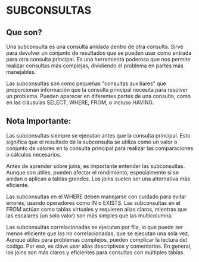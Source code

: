 # SUBCONSULTAS

## Que son?
Una subconsulta es una consulta anidada dentro de otra consulta. Sirve para devolver un conjunto de resultados que se pueden usar como entrada para otra consulta principal. Es una herramienta poderosa que nos permite realizar consultas más complejas, dividiendo el problema en partes más manejables.


Las subconsultas son como pequeñas "consultas auxiliares" que proporcionan información que la consulta principal necesita para resolver un problema. Pueden aparecer en diferentes partes de una consulta, como en las cláusulas SELECT, WHERE, FROM, o incluso HAVING.



## Nota Importante:
Las subconsultas siempre se ejecutan antes que la consulta principal. Esto significa que el resultado de la subconsulta se utiliza como un valor o conjunto de valores en la consulta principal para realizar las comparaciones o cálculos necesarios.

Antes de aprender sobre joins, es importante entender las subconsultas. Aunque son útiles, pueden afectar el rendimiento, especialmente si se anidan o aplican a tablas grandes. Los joins suelen ser una alternativa más eficiente.

Las subconsultas en el WHERE deben manejarse con cuidado para evitar errores, usando operadores como IN o EXISTS. Las subconsultas en el FROM actúan como tablas virtuales y requieren alias claros, mientras que las escalares (un solo valor) son más simples que las multicolumna.

Las subconsultas correlacionadas se ejecutan por fila, lo que puede ser menos eficiente que las no correlacionadas, que se ejecutan una sola vez. Aunque útiles para problemas complejos, pueden complicar la lectura del código. Por eso, es clave usar alias descriptivos y comentarios. En general, los joins son más claros y eficientes para consultas con múltiples tablas.